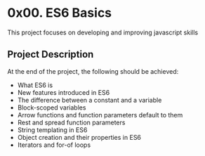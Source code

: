 # 0x00. ES6 Basics
This project focuses on developing and improving javascript skills
## Project Description
At the end of the project, the following should be achieved:
- What ES6 is
- New features introduced in ES6
- The difference between a constant and a variable
- Block-scoped variables
- Arrow functions and function parameters default to them
- Rest and spread function parameters
- String templating in ES6
- Object creation and their properties in ES6
- Iterators and for-of loops
